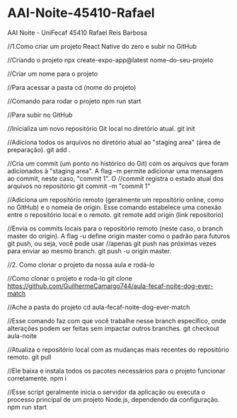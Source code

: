 # AAI-Noite-45410-Rafael
AAI Noite - UniFecaf 45410 Rafael Reis Barbosa

//1.Como criar um projeto React Native do zero e subir no GitHub

//Criando o projeto
npx create-expo-app@latest nome-do-seu-projeto

//Criar um nome para o projeto
 
//Para acessar a pasta
cd (nome do projeto)

//Comando para rodar o projeto
npm run start

//Para subir no GitHub 

//Inicializa um novo repositório Git local no diretório atual.
git init 

//Adiciona todos os arquivos no diretório atual ao "staging area" (área de preparação).
git add .

//Cria um commit (um ponto no histórico do Git) com os arquivos que foram adicionados à "staging area". A flag -m permite adicionar uma mensagem ao commit, neste caso, "commit 1". O //commit registra o estado atual dos arquivos no repositório
git commit -m "commit 1"

//Adiciona um repositório remoto (geralmente um repositório online, como no GitHub) e o nomeia de origin. Esse comando estabelece uma conexão entre o repositório local e o remoto.
git remote add origin (link repositorio)

//Envia os commits locais para o repositório remoto (neste caso, o branch master do origin). A flag -u define origin master como o padrão para futuros git push, ou seja, você pode usar //apenas git push nas próximas vezes para enviar ao mesmo branch.
git push -u origin master.



//2. Como clonar o projeto da nossa aula e rodá-lo
   
//Como clonar o projeto e roda-lo
git clone https://github.com/GuilhermeCamargo744/aula-fecaf-noite-dog-ever-match

//Ache a pasta do projeto
cd aula-fecaf-noite-dog-ever-match 

//Esse comando faz com que você trabalhe nesse branch específico, onde alterações podem ser feitas sem impactar outros branches.
git checkout aula-noite

//Atualiza o repositório local com as mudanças mais recentes do repositório remoto.
git pull 

//Ele baixa e instala todos os pacotes necessários para o projeto funcionar corretamente.
npm i

//Esse script geralmente inicia o servidor da aplicação ou executa o processo principal de um projeto Node.js, dependendo da configuração.
npm run start 
